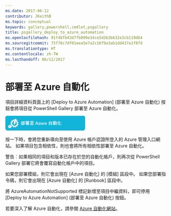 ```yaml
---
ms.date: 2017-06-12
contributor: JKeithB
ms.topic: conceptual
keywords: gallery,powershell,cmdlet,psgallery
title: psgallery_deploy_to_azure_automation
ms.openlocfilehash: 91f48fb43d7fb099e34ce5d3b3b632e3cb119d64
ms.sourcegitcommit: 75f70c7df01eea5e7a2c16f9a3ab1dd437a1f8fd
ms.translationtype: HT
ms.contentlocale: zh-TW
ms.lasthandoff: 06/12/2017
---
```

<a id="deploy-to-azure-automation" class="xliff"></a>
部署至 Azure 自動化
===========================

項目詳細資料頁面上的 [Deploy to Azure Automation] \(部署至 Azure 自動化) 按鈕會將項目從 PowerShell Gallery 部署至 Azure 自動化。

![Deploy to Azure Automation (部署至 Azure 自動化) 按鈕](Images/DeployToAzureAutomationButton.png)

按一下時，會將您重新導向至使用 Azure 帳戶認證所登入的 Azure 管理入口網站。
如果項目包含相依性，則也會將所有相依性部署至 Azure 自動化。

警告︰如果相同的項目和版本已存在於您的自動化帳戶，則再次從 PowerShell Gallery 部署它將會覆寫自動化帳戶中的項目。

如果您部署模組，則它會出現在 [Azure 自動化] 的 [模組] 區段中。  如果您部署指令碼，則它會出現在 [Azure 自動化] 的 [Runbook] 區段中。

將 AzureAutomationNotSupported 標記新增至項目中繼資料，即可停用 [Deploy to Azure Automation] \(部署至 Azure 自動化) 按鈕。

若要深入了解 Azure 自動化，請參閱 [Azure 自動化網站](http://azure.microsoft.com/en-us/services/automation/)。

